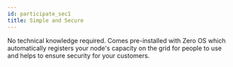 ```yaml
---
id: participate_sec1
title: Simple and Secure
---
```


No technical knowledge required. Comes pre-installed with Zero OS which automatically registers your node's capacity on the grid for people to use and helps to ensure security for your customers.
